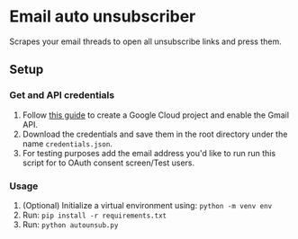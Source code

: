 # Email auto unsubscriber
Scrapes your email threads to open all unsubscribe links and press them.

## Setup
### Get and API credentials
1. Follow [this guide](https://developers.google.com/workspace/guides/enable-apis) to create a Google Cloud project and enable the Gmail API.
2. Download the credentials and save them in the root directory under the name `credentials.json`.
3. For testing purposes add the email address you'd like to run run this script for to OAuth consent screen/Test users.

### Usage
1. (Optional) Initialize a virtual environment using: `python -m venv env`
2. Run: `pip install -r requirements.txt`
3. Run: `python autounsub.py`

